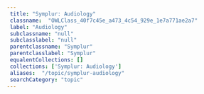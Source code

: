 ```yaml
--- 
 title: "Symplur: Audiology" 
 classname:  "OWLClass_40f7c45e_a473_4c54_929e_1e7a771ae2a7" 
 label: "Audiology" 
 subclassname: "null" 
 subclasslabel: "null" 
 parentclassname: "Symplur" 
 parentclasslabel: "Symplur" 
 equalentCollections: [] 
 collections: ['Symplur: Audiology']
 aliases:  "/topic/symplur-audiology"  
 searchCategory: "topic" 
---
```

